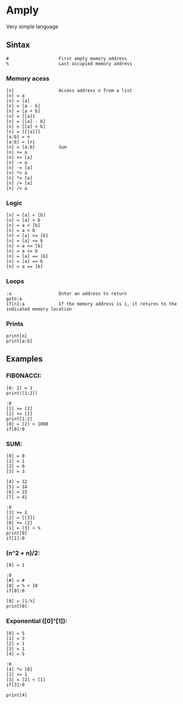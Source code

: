 # Amply
Very simple language

## Sintax
```
#					First empty memory address
%					Last occupied memory address
```

### Memory acess
```
[n]					Access address n from a list
[n] = a
[n] = [a]
[n] = [a - b]
[n] = [a + b]
[n] = [[a]]
[n] = [[a] - b]
[n] = [[a] + b]
[n] = [[[a]]]
[a:b] = n
[a:b] = [n]
[n] = [a:b]			Sum
[n] += a
[n] += [a]
[n] -= a
[n] -= [a]
[n] *= a
[n] *= [a]
[n] /= [a]
[n] /= a
```

### Logic
```
[n] = [a] < [b]
[n] = [a] < b
[n] = a < [b]
[n] = a < b
[n] = [a] <= [b]
[n] = [a] <= b
[n] = a <= [b]
[n] = a <= b
[n] = [a] == [b]
[n] = [a] == b
[n] = a == [b]
```

### Loops
```
:a					Enter an address to return
goto:a
if[n]:a				If the memory address is 1, it returns to the indicated memory location
```

### Prints
```
print[n]
print[a:b]
```


## Examples

### FIBONACCI:
```
[0: 2] = 1
print([1:2])

:0
[1] += [2]
[2] += [1]
print[1:2]
[0] = [2] < 1000
if[0]:0
```

### SUM:
```
[0] = 0
[1] = 1
[2] = 0
[3] = 3

[4] = 12
[5] = 14
[6] = 23
[7] = 41

:0
[3] += 1
[2] = [[3]]
[0] += [2]
[1] = [3] < %
print[0]
if[1]:0
```

### (n^2 + n)/2:
```
[0] = 1

:0
[#] = #
[0] = % < 10
if[0]:0

[0] = [1:%]
print[0]
```

### Exponential ([0]^[1]):
```
[0] = 5
[1] = 3
[2] = 1
[3] = 1
[4] = 5

:0
[4] *= [0]
[2] += 1
[3] = [2] < [1]
if[3]:0

print[4]
```

